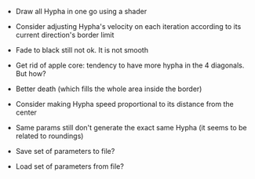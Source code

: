 - Draw all Hypha in one go using a shader
- Consider adjusting Hypha's velocity on each iteration according to its current direction's border limit
- Fade to black still not ok. It is not smooth

- Get rid of apple core: tendency to have more hypha in the 4 diagonals. But how?
- Better death (which fills the whole area inside the border)

- Consider making Hypha speed proportional to its distance from the center
- Same params still don't generate the exact same Hypha (it seems to be related to roundings)

- Save set of parameters to file?
- Load set of parameters from file?
